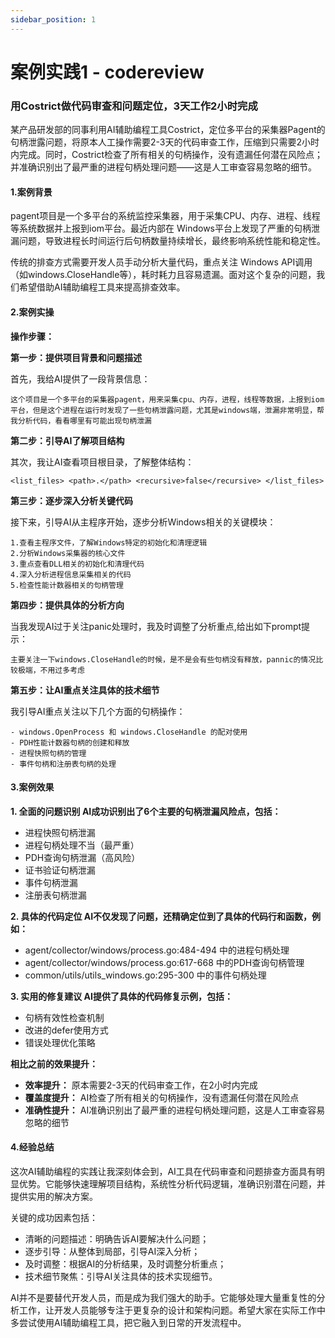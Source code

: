 ```yaml
---
sidebar_position: 1
---
```


# 案例实践1 - codereview

### 用Costrict做代码审查和问题定位，3天工作2小时完成

某产品研发部的同事利用AI辅助编程工具Costrict，定位多平台的采集器Pagent的句柄泄露问题，将原本人工操作需要2-3天的代码审查工作，压缩到只需要2小时内完成。同时，Costrict检查了所有相关的句柄操作，没有遗漏任何潜在风险点；并准确识别出了最严重的进程句柄处理问题——这是人工审查容易忽略的细节。

#### 1.案例背景

pagent项目是一个多平台的系统监控采集器，用于采集CPU、内存、进程、线程等系统数据并上报到iom平台。最近内部在 Windows平台上发现了严重的句柄泄漏问题，导致进程长时间运行后句柄数量持续增长，最终影响系统性能和稳定性。

传统的排查方式需要开发人员手动分析大量代码，重点关注 Windows API调用（如windows.CloseHandle等），耗时耗力且容易遗漏。面对这个复杂的问题，我们希望借助AI辅助编程工具来提高排查效率。




#### 2.案例实操

**操作步骤：**

**第一步：提供项目背景和问题描述**

首先，我给AI提供了一段背景信息：

```
这个项目是一个多平台的采集器pagent，用来采集cpu、内存，进程，线程等数据，上报到iom平台，但是这个进程在运行时发现了一些句柄泄露问题，尤其是windows端，泄漏非常明显，帮我分析代码，看看哪里有可能出现句柄泄漏
```


**第二步：引导AI了解项目结构** 

其次，我让AI查看项目根目录，了解整体结构：

```
<list_files> <path>.</path> <recursive>false</recursive> </list_files>
```


**第三步：逐步深入分析关键代码**

接下来，引导AI从主程序开始，逐步分析Windows相关的关键模块：

```
1.查看主程序文件，了解Windows特定的初始化和清理逻辑
2.分析Windows采集器的核心文件
3.重点查看DLL相关的初始化和清理代码
4.深入分析进程信息采集相关的代码
5.检查性能计数器相关的句柄管理
```


**第四步：提供具体的分析方向**

当我发现AI过于关注panic处理时，我及时调整了分析重点,给出如下prompt提示：

```
主要关注一下windows.CloseHandle的时候，是不是会有些句柄没有释放，pannic的情况比较极端，不用过多考虑
```


**第五步：让AI重点关注具体的技术细节**

我引导AI重点关注以下几个方面的句柄操作：

```
- windows.OpenProcess 和 windows.CloseHandle 的配对使用
- PDH性能计数器句柄的创建和释放
- 进程快照句柄的管理
- 事件句柄和注册表句柄的处理
```

#### 3.案例效果

**1. 全面的问题识别 AI成功识别出了6个主要的句柄泄漏风险点，包括：**
- 进程快照句柄泄漏
- 进程句柄处理不当（最严重）
- PDH查询句柄泄漏（高风险）
- 证书验证句柄泄漏
- 事件句柄泄漏
- 注册表句柄泄漏

**2. 具体的代码定位 AI不仅发现了问题，还精确定位到了具体的代码行和函数，例如：**
- agent/collector/windows/process.go:484-494 中的进程句柄处理
- agent/collector/windows/process.go:617-668 中的PDH查询句柄管理
- common/utils/utils_windows.go:295-300 中的事件句柄处理

**3. 实用的修复建议 AI提供了具体的代码修复示例，包括：**
- 句柄有效性检查机制
- 改进的defer使用方式
- 错误处理优化策略

**相比之前的效果提升：**
- **效率提升：** 原本需要2-3天的代码审查工作，在2小时内完成
- **覆盖度提升：** AI检查了所有相关的句柄操作，没有遗漏任何潜在风险点
- **准确性提升：** AI准确识别出了最严重的进程句柄处理问题，这是人工审查容易忽略的细节


#### 4.经验总结

这次AI辅助编程的实践让我深刻体会到，AI工具在代码审查和问题排查方面具有明显优势。它能够快速理解项目结构，系统性分析代码逻辑，准确识别潜在问题，并提供实用的解决方案。

关键的成功因素包括：

- 清晰的问题描述：明确告诉AI要解决什么问题；
- 逐步引导：从整体到局部，引导AI深入分析；
- 及时调整：根据AI的分析结果，及时调整分析重点；
- 技术细节聚焦：引导AI关注具体的技术实现细节。

AI并不是要替代开发人员，而是成为我们强大的助手。它能够处理大量重复性的分析工作，让开发人员能够专注于更复杂的设计和架构问题。希望大家在实际工作中多尝试使用AI辅助编程工具，把它融入到日常的开发流程中。



